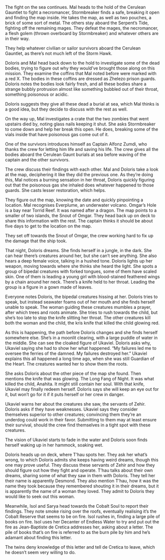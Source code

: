 The fight on the sea continues. Mal heads to the hold of the Cerulean Gauntlet to fight a necromancer, Stormbreaker finds a safe, breaking it open and finding the map inside. He takes the map, as well as two pouches, a brick of some sort of metal. The others stay aboard the Serpent’s Tide, fighting off the remaining mages. They defeat the mages, the necromancer, a flesh golem (thrown overboard by Stormbreaker) and whatever others are in their way. 

They help whatever civilian or sailor survivors aboard the Cerulean Gauntlet, as there’s not much left of the Storm Hawk. 

Doloris and Mal head back down to the hold to investigate some of the dead bodies, trying to figure out why they would’ve brought those along on this mission. They examine the coffins that Mal noted before were marked with a red X. The bodies in these coffins are dressed as Zhelezo prison guards. Doloris notes the bodies look fairly fresh, and all these bodies share a strange bubbly protrusion almost like something bubbled out of their throat, something poisonous or acidic. 

Doloris suggests they give all these dead a burial at sea, which Mal thinks is a good idea, but they decide to discuss with the rest as well.

On the way up, Mal investigates a crate that the two zombies that went upstairs died by, noting glass nails keeping it shut. She asks Stormbreaker to come down and help her break this open. He does, breaking some of the vials inside that have poisonous gas come out of it. 

One of the survivors introduces himself as Captain Alfonz Zumdi, who thanks the crew for letting him life and saving his life. The crew gives all the bodies aboard the Cerulean Gaunt burials at sea before waving of the captain and the other survivors.

The crew discuss their findings with each other. Mal and Doloris take a look at the map, deciphering it like they did the previous one. As they’re doing this, Mal notices a burning sensation in her throat, Doloris quickly figuring out that the poisonous gas she inhaled does whatever happened to those guards. She casts lesser restoration, which helps.

They figure out the map, knowing the date and quickly pinpointing a location. Mal recognises Everplume, an underwater volcano. Omgar’s Hole is a bay near Torrid Reef. It was named after a dragon. The map points to a smaller of two islands, the Snout of Omgar. 
They head back up on deck to share this information with the rest. The captain thinks it should be about five days to get to the location on the map. 

They set off towards the Snout of Omgar, the crew working hard to fix up the damage that the ship took. 

That night, Doloris dreams. She finds herself in a jungle, in the dark. She can hear there’s creatures around her, but she can’t see anything. She also hears a deep female voice, talking in a hushed tone. Doloris lights up her weapon, moving towards where she thinks she heard the light. She spots a group of bipedal creatures with forked tongues, some of them have scaled skin. One of them is leading a young girl with blood-stained feathered wings by a chain around her neck. There’s a knife held to her throat. Leading the group is a figure in a gown made of leaves. 

Everyone notes Doloris, the bipedal creatures hissing at her. Doloris tries to speak, but instead seawater foams out of her mouth and she finds herself unable to speak. The woman guiding these creatures mumbles a prayer, after which trees and roots animate. She tries to rush towards the child, but she’s too late to stop the knife slitting her throat. The other creatures kill both the woman and the child, the kris knife that killed the child glowing red.

As this is happening, the path before Doloris changes and she finds herself somewhere else. She’s in a moonlit clearing, with a large puddle of water in the middle. She can see the cloaked figure of Ukaviel. Doloris asks why, Ukaviel saying she had to show her what happened. “My failures led me to oversee the ferries of the damned. My failures destroyed her.” Ukaviel explains this all happened a long time ago, when she was still Guardian of the Heart. The creatures wanted her to show them the roots. 

She asks Doloris about the other piece of the map she found. Then mentions the knife that was glowing. The Long Fang of Night. It was what killed the child, Anahita. It might still contain her soul. With that knife, Ukaviel may finally redeem herself. Doloris says she will keep an eye out for it, but won’t go for it if it puts herself or her crew in danger.

Ukaviel warns her about the creatures she saw, the servants of Zehir. Doloris asks if they have weaknesses. Ukaviel says they consider themselves superior to other creatures; convincing them they’re an underdog could work in their favor. Submitting to them may at least ensure their survival, should the crew find themselves in a tight spot with these creatures.

The vision of Ukaviel starts to fade in the water and Doloris soon finds herself waking up in her hammock, soaking wet.

Doloris heads up on deck, where T’hau spots her. They ask her what’s wrong, to which Doloris admits she keeps having weird dreams, though this one may prove useful. They discuss these servants of Zehir and how they should figure out how they fight and operate. 
T’hau talks about their own dreams, sharing some of what they saw in them with Doloris. They tell her their name is apparently Desmond. They also mention T’hau, how it was the name they took because they remembered shouting it in their dreams, but it is apparently the name of a woman they loved. They admit to Doloris they would like to seek out this woman. 

Meanwhile, Isol and Sarya head towards the Cobalt Soul to report their findings. They note smoke rising over the roofs, eventually realising it’s the Cobalt Reserve that seems to be on fire. Isol rushes in, finding a large pile of books on fire. Isol uses her Decanter of Endless Water to try and put out the fire as Jean-Baptiste de Cretica addresses her, asking about a letter. The pile of books that’s on fire is referred to as the burn pile by him and he’s adamant about finding this letter.

The twins deny knowledge of this letter and tell de Cretica to leave, which he doesn’t seem very willing to do. 